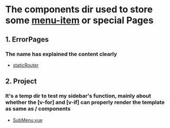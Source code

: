 # The components dir used to store some <u>menu-item</u> or special Pages
## 1. ErrorPages
### The name has explained the content clearly
- [staticRouter](../router/modules/staticRouter.ts)
## 2. Project
### It's a temp dir to test my sidebar's function, mainly about whether the [v-for] and [v-if] can properly render the template as same as <el-item>/<el-sub-item> components 
- [SubMenu.vue](../layouts/Major/Submenu/SubMenu.vue)
